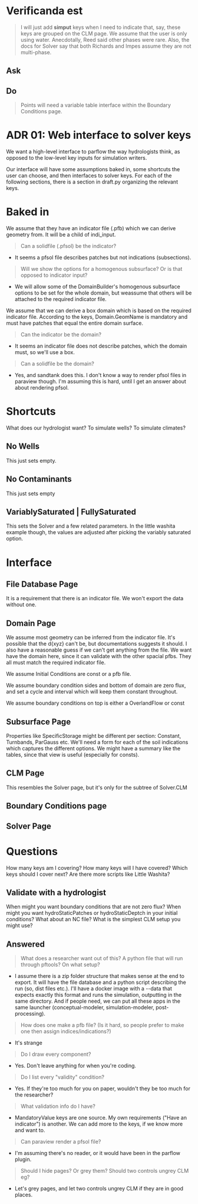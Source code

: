 # Verificanda est
> I will just add __simput__ keys when I need to indicate that, say, these keys are grouped on the CLM page.
> We assume that the user is only using water. Anecdotally, Reed said other phases were rare. Also, the docs for Solver say that both Richards and Impes assume they are not multi-phase.
## Ask
## Do
> Points will need a variable table interface within the Boundary Conditions page.

# ADR 01: Web interface to solver keys
We want a high-level interface to parflow the way hydrologists think, as opposed to the low-level key inputs for simulation writers. 

Our interface will have some assumptions baked in, some shortcuts the user can choose, and then interfaces to solver keys. For each of the following sections, there is a section in draft.py organizing the relevant keys.

# Baked in
We assume that they have an indicator file (.pfb) which we can derive geometry from. It will be a child of indi_input.
> Can a solidfile (.pfsol) be the indicator? 
- It seems a pfsol file describes patches but not indications (subsections). 

> Will we show the options for a homogenous subsurface? Or is that opposed to indicator input?
- We will allow some of the DomainBuilder's homogenous subsurface options to be set for the whole domain, but weassume that others will be attached to the required indicator file. 

We assume that we can derive a box domain which is based on the required indicator file. According to the keys, Domain.GeomName is mandatory and must have patches that equal the entire domain surface.
> Can the indicator be the domain? 
- It seems an indicator file does not describe patches, which the domain must, so we'll use a box.
> Can a solidfile be the domain?
- Yes, and sandtank does this. I don't know a way to render pfsol files in paraview though. I'm assuming this is hard, until I get an answer about  about rendering pfsol. 

# Shortcuts
What does our hydrologist want? To simulate wells? To simulate climates? 

## No Wells 
This just sets empty. 

## No Contaminants 
This just sets empty

## VariablySaturated | FullySaturated
This sets the Solver and a few related parameters. In the little washita example though, the values are adjusted after picking the variably saturated option. 

# Interface

## File Database Page
It is a requirement that there is an indicator file. We won't export the data without one. 

## Domain Page
We assume most geometry can be inferred from the indicator file.
It's possible that the d{xyz} can't be, but documentations suggests it should. I also have a reasonable guess if we can't get anything from the file.
We want have the domain here, since it can validate with the other spacial pfbs. They all must match the required indicator file. 

We assume Initial Conditions are const or a pfb file.

We assume boundary condition sides and bottom of domain are zero flux, and set a cycle and interval which will keep them constant throughout. 

We assume boundary conditions on top is either a OverlandFlow or const

## Subsurface Page
Properties like SpecificStorage might be different per section: Constant, Turnbands, ParGauss etc.
We'll need a form for each of the soil indications which captures the different options. 
We might have a summary like the tables, since that view is useful (especially for consts).

## CLM Page
This resembles the Solver page, but it's only for the subtree of Solver.CLM

## Boundary Conditions page


## Solver Page


# Questions
How many keys am I covering? How many keys will I have covered? Which keys should I cover next? Are there more scripts like Little Washita?

## Validate with a hydrologist
When might you want boundary conditions that are not zero flux? 
When might you want hydroStaticPatches or hydroStaticDeptch in your initial conditions? What about an NC file?
What is the simplest CLM setup you might use?

## Answered
> What does a researcher want out of this? A python file that will run through pftools? On what setup? 
- I assume there is a zip folder structure that makes sense at the end to export. It will have the file database and a python script describing the run (so, dist files etc.). I'll have a docker image with a --data that expects exactly this format and runs the simulation, outputting in the same directory. And if people need, we can put all these apps in the same launcher (conceptual-modeler, simulation-modeler, post-processing). 

> How does one make a pfb file? (Is it hard, so people prefer to make one then assign indices/indications?)
- It's strange

> Do I draw every component?
- Yes. Don't leave anything for when you're coding.

> Do I list every "validity" condition?
- Yes. If they're too much for you on paper, wouldn't they be too much for the researcher?

> What validation info do I have?
- MandatoryValue keys are one source. My own requirements ("Have an indicator") is another. We can add more to the keys, if we know more and want to.

> Can paraview render a pfsol file?
- I'm assuming there's no reader, or it would have been in the parflow plugin. 

> Should  I hide pages? Or grey them?  Should two controls ungrey CLM eg?
- Let's grey pages, and let two controls ungrey CLM if they are in good places. 
